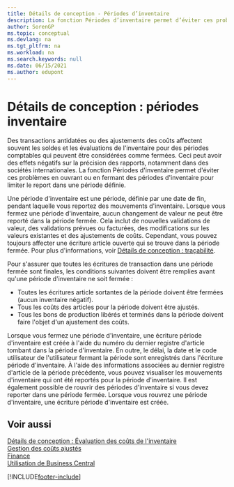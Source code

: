 ```yaml
---
title: Détails de conception - Périodes d’inventaire
description: La fonction Périodes d’inventaire permet d’éviter ces problèmes avec les soldes et les évaluations de l’inventaire en ouvrant ou en fermant des périodes d’inventaire pour limiter le report dans une période définie.
author: SorenGP
ms.topic: conceptual
ms.devlang: na
ms.tgt_pltfrm: na
ms.workload: na
ms.search.keywords: null
ms.date: 06/15/2021
ms.author: edupont
---
```

# <a name="design-details-inventory-periods"></a>Détails de conception : périodes inventaire
Des transactions antidatées ou des ajustements des coûts affectent souvent les soldes et les évaluations de l'inventaire pour des périodes comptables qui peuvent être considérées comme fermées. Ceci peut avoir des effets négatifs sur la précision des rapports, notamment dans des sociétés internationales. La fonction Périodes d'inventaire permet d'éviter ces problèmes en ouvrant ou en fermant des périodes d'inventaire pour limiter le report dans une période définie.  

 Une période d'inventaire est une période, définie par une date de fin, pendant laquelle vous reportez des mouvements d'inventaire. Lorsque vous fermez une période d'inventaire, aucun changement de valeur ne peut être reporté dans la période fermée. Cela inclut de nouvelles validations de valeur, des validations prévues ou facturées, des modifications sur les valeurs existantes et des ajustements de coûts. Cependant, vous pouvez toujours affecter une écriture article ouverte qui se trouve dans la période fermée. Pour plus d'informations, voir [Détails de conception : traçabilité](design-details-item-application.md).  

 Pour s'assurer que toutes les écritures de transaction dans une période fermée sont finales, les conditions suivantes doivent être remplies avant qu'une période d'inventaire ne soit fermée :  

-   Toutes les écritures article sortantes de la période doivent être fermées (aucun inventaire négatif).  
-   Tous les coûts des articles pour la période doivent être ajustés.  
-   Tous les bons de production libérés et terminés dans la période doivent faire l'objet d'un ajustement des coûts.  

 Lorsque vous fermez une période d'inventaire, une écriture période d'inventaire est créée à l'aide du numéro du dernier registre d'article tombant dans la période d'inventaire. En outre, le délai, la date et le code utilisateur de l'utilisateur fermant la période sont enregistrés dans l'écriture période d'inventaire. À l'aide des informations associées au dernier registre d'article de la période précédente, vous pouvez visualiser les mouvements d'inventaire qui ont été reportés pour la période d'inventaire. Il est également possible de rouvrir des périodes d'inventaire si vous devez reporter dans une période fermée. Lorsque vous rouvrez une période d'inventaire, une écriture période d'inventaire est créée.  

## <a name="see-also"></a>Voir aussi

[Détails de conception : Évaluation des coûts de l'inventaire](design-details-inventory-costing.md)  
[Gestion des coûts ajustés](finance-manage-inventory-costs.md)  
[Finance](finance.md)  
[Utilisation de Business Central](ui-work-product.md)  


[!INCLUDE[footer-include](includes/footer-banner.md)]
